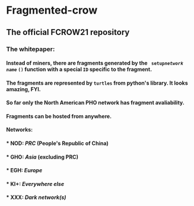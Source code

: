 # Fragmented-crow
## The official FCROW21 repository
### The whitepaper:
#### Instead of miners, there are fragments generated by the ` setup`*`network name`* `()` function with a special `ID` specific to the fragment.
#### The fragments are represented by `turtles` from python's library. It looks amazing, FYI.
#### So far only the North American PHO network has fragment avaliability.
#### Fragments can be hosted from anywhere.
#### Networks:
#### *  NOD: _PRC_ (People's Republic of China)
#### *  GHO: _Asia_ (excluding PRC)
#### *  EGH: _Europe_
#### *  KI+: _Everywhere else_
#### *  XXX: _Dark network(s)_
